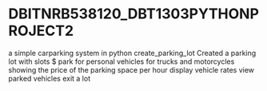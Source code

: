 # DBITNRB538120_DBT1303PYTHONPROJECT2
a simple carparking system in python 
create_parking_lot
Created a parking lot with slots
$ park for personal vehicles for trucks and motorcycles
showing the price of the parking space per hour 
display vehicle rates 
view parked vehicles
exit a lot
